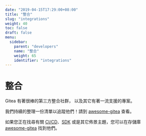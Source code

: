 ```yaml
---
date: "2019-04-15T17:29:00+08:00"
title: "整合"
slug: "integrations"
weight: 40
toc: false
draft: false
menu:
  sidebar:
    parent: "developers"
    name: "整合"
    weight: 65
    identifier: "integrations"
---
```


# 整合

Gitea 有著很棒的第三方整合社群， 以及其它有著一流支援的專案。

我們持續的整理一份清單以追蹤他們！請到 [awesome-gitea](https://gitea.com/gitea/awesome-gitea) 查看。

如果您正在找尋有關 [CI/CD](https://gitea.com/gitea/awesome-gitea#devops)、[SDK](https://gitea.com/gitea/awesome-gitea#sdk) 或是其它佈景主題，您可以在存儲庫 [awesome-gitea](https://gitea.com/gitea/awesome-gitea) 找到他們。

